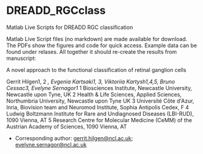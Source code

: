 # DREADD_RGCclass
Matlab Live Scripts for DREADD RGC classification 

Matlab Live Script files (no markdown) are made available for download. The PDFs show the figures and code for quick access.
Example data can be found under relases. All together it should re-create the results from manuscript: 

A novel approach to the functional classification of retinal ganglion cells

Gerrit Hilgen1, 2 *, Evgenia Kartsaki1, 3, Viktoriia Kartysh1,4,5, Bruno Cessac3, Evelyne Sernagor1*
1 Biosciences Institute, Newcastle University, Newcastle upon Tyne, UK
2 Health & Life Sciences, Applied Sciences, Northumbria University, Newcastle upon Tyne UK
3 Université Côte d'Azur, Inria, Biovision team and Neuromod Institute, Sophia Antipolis Cedex, F
4 Ludwig Boltzmann Institute for Rare and Undiagnosed Diseases (LBI-RUD), 1090 Vienna, AT
5 Research Centre for Molecular Medicine (CeMM) of the Austrian Academy of Sciences, 1090 Vienna, AT

* Corresponding author: gerrit.hilgen@ncl.ac.uk; evelyne.sernagor@ncl.ac.uk

